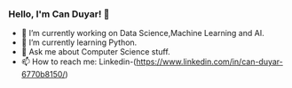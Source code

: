 ### Hello, I'm Can Duyar! 👋

- 🔭 I’m currently working on Data Science,Machine Learning and AI.
- 🌱 I’m currently learning Python.
- 💬 Ask me about Computer Science stuff.
- 📫 How to reach me: Linkedin-(https://www.linkedin.com/in/can-duyar-6770b8150/)

